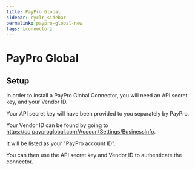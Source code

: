 ```yaml
---
title: PayPro Global
sidebar: cyclr_sidebar
permalink: paypro-global-new
tags: [connector]
---
```


# PayPro Global

## Setup

In order to install a PayPro Global Connector, you will need an API secret key, and your Vendor ID.

Your API secret key will have been provided to you separately by PayPro.

Your Vendor ID can be found by going to https://cc.payproglobal.com/AccountSettings/BusinessInfo.  

It will be listed as your "PayPro account ID". 

You can then use the API secret key and Vendor ID to authenticate the connector. 
